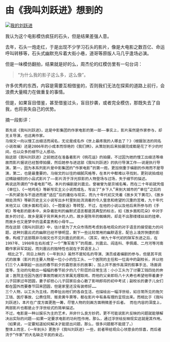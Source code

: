 # 由《我叫刘跃进》想到的

[![我的刘跃进](https://attachment.soulteary.com/2008/02/06/liuyuejin.jpg "我的刘跃进")](https://attachment.soulteary.com/2008/02/06/liuyuejin.jpg)

我认为这个电影模仿疯狂的石头，但是结果差强人意。

去年，石头一炮走红，于是出现不少学习石头的影片，像是大电影之数百亿、命运呼叫转移等，石头式幽默充斥着大街小巷，道哥等原版人马几乎逢场必演。

但是一味模仿翻拍，结果就是好的么，周杰伦的红模仿里有一句台词：

> “为什么我的影子这么多，这么像”。

许多优秀的东西，内容是需要互相借鉴的，否则我们无法在探索的道路上前行，会浪费大量精力在做重复的事情。

但是，如果盲目借鉴，甚至借鉴过头，盲目抄袭，或者完全模仿，那既失去了自我，也将丧失自己的优势。

摘一段影评：

```text
首先说《我叫刘跃进》，这是中影集团的作家电影的第一部——事实上，影片虽然是作家参与，却无关导演，也远离作家。
马俪文一向以慢工出细活而闻名，无论是成名作《世上最疼我的人哪去了？》（根据张洁的同名小说改编）还是2006年的小成本而惊艳的《我们俩》，从策划到后来拍摄完成都是花了不少的时间，也以众多的细节让人感动。
拍这部《我叫刘跃进》之前她还在准备着影片《桃花运》的拍摄，不过因为她的慢工出细活等缘故而影片据说已经暂停拍摄，然后她参与进这部《我叫刘跃进》的执行导演工作——说是执行导演，第一，因为本系列影片是中影集团的“作家电影”的第一炮，更加侧重于编剧的作用而不是导演，第二，也是最重要的，马俪文的以往的细腻风格等，在本片中都难以寻找到，更别说拍成经过精敲细刻的小品式影片了——影片流于浮光掠影的人物登场与过场，失于细节的描述。 
再说这所谓的“作者电影”吧。本片的编剧是刘震云，曾被誉为是京城名嘴，而在二十年前就凭借《单位》、《一地鸡毛》等新写实主义小说而成名，写出了“乡下人”来到大城市的“单位”之后的一系列紧张与不适进而是“适应”后的庸俗与现实，而九十年代初又凭着《故乡天下黄花》、《故乡相处流传》等新历史主义小说写出乡村里到处流淌着的令人窒息和绝望的沉重的苦难，九十年代末他又以《故乡面和花朵》、《一腔废话》等转型，不过，在他的小说以及他后来所参与的《手机》等电影的剧本中，夹杂着批判的幽默式语言都是其典型的标志，如《故乡面和花朵》中对于故乡的讨论，故乡是属于背井离乡的人的，故乡是陈年的蜘蛛网，却走不出那缕缕丝丝的挂牵，而故乡也又是梦中的温柔富贵和小母牛……
而在这部《我叫刘跃进》中，估计是为了大众市场而考虑到各地观众的对于语言的接受能力的问题，这种刘震云式的幽默已经不够明显，剩下一些比较常用的幽默语言，配合上凌厉快捷的影像，构成了这部既非马俪文也不见刘震云的影片。（其实，继九十年代初的陕军东进之后，在1997年、1998年左右形成了一个“豫军南下”的局面，刘震云、阎连科、李佩甫、二月河等河南籍作家异军突起，而刘震云的独特性也就在于其语言上。）
 相比之下，同日上映的《一年到头》虽然不是知名的导演、演员或者编剧的参与，但是其平民式的故事（影片的主要人物是一位小小的包工头、一个医院的主任和一位高中的副校长，并以他们三个人串联起一出出的春节前夕的喜怒哀乐的故事），加上并不故作高深的叙事手法、场面调度等，生动的勾勒出一幅幅的春节前夕的几个阶层的日常生活：小小工头为了讨要工钱四处的奔波；医院主任因为医疗事故而被对方家属无理取闹，而他的父亲即将八十大寿也希望他带着妻子儿子回家过年团圆，妻子却担心儿子回家后会心散了影响即将的初中考试；副校长的妻子儿女们都在国外而要春节回来团圆，但是家里还没有装修好……
三个人物，以工头为主线，而牵扯出他们的各自生活，也描绘出一幅浮世绘，如日常所见的拖欠工钱、医疗事故、公费住院、贩卖黄牛票等，都在影片中有条有理的呈现出来。而相比于《我叫刘跃进》，本片在广度方面更胜一筹，尽管人物的刻画方面稍微差于后者。 而在内容的深度上，两部影片也都是止于浮世绘式的简单描述。
不过，电影是一种以娱乐为主的艺术，并非什么良方妙药，更不可能说影片反映的问题就能够解决出实际的问题——如果一定要求电影的功利性作用，那么，通过浮世绘反映现实这就是其作用。（如果说，一定要知道如何解决才能提出问题，那么，很多问题都不能提了。）
整体上而言，《一年到头》更胜于《我叫刘跃进》一些，前者带给观众心领意会的惊喜，而后者流于“作家”的大名缺乏平民的亲近。
```


